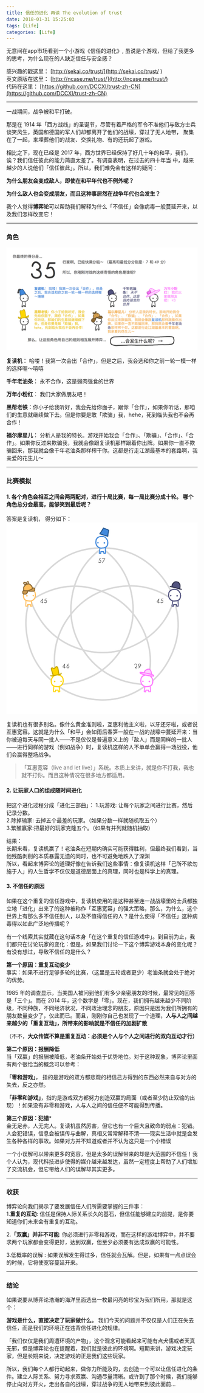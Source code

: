 ```yaml
---
title: 信任的进化 再读 The evolution of trust
date: 2018-01-31 15:25:03
tags: [Life]
categories: [Life]
---
```


无意间在app市场看到一个小游戏《信任的进化》, 虽说是个游戏，但给了我更多的思考，为什么现在的人缺乏信任与安全感？


感兴趣的戳这里： [http://sekai.co/trust/](http://sekai.co/trust/ )  
英文原版在这里： [http://ncase.me/trust/](http://ncase.me/trust/)  
代码在这里： [https://github.com/DCCXI/trust-zh-CN](https://github.com/DCCXI/trust-zh-CN)  

***


一战期间，战争被和平打破。 

那是在 1914 年「西方战线」的圣诞节，尽管有着严格的军令不准他们与敌方士兵谈笑风生，英国和德国的军人们却都离开了他们的战壕，穿过了无人地带，
聚集在了一起，来埋葬他们的战友、交换礼物、有的还玩起了游戏。 

相比之下，现在已经是 2017 年，西方世界已经保持了好几十年的和平，我们，诶？我们信任彼此的能力简直太差了。有调查表明，在过去的四十年当
中，越来越少的人说他们「信任彼此」。所以，我们难免会有这样的疑问： 

**为什么朋友会变成敌人，即使在和平年代也不例外呢？**

**为什么敌人也会变成朋友，而且这种事居然在战争年代也会发生？**

我个人觉得**博弈论**可以帮助我们解释为什么「不信任」会像病毒一般蔓延开来，以及我们怎样改变它！

***

### 角色

![0.jpg](/sourcepictures/2018/01/31/0.jpg)

**复读机**： 哈喽！我第一次会出「合作」，但是之后，我会选和你之前一轮一模一样的选择喔～嘻嘻

**千年老油条**： 永不合作，这是弱肉强食的世界

**万年小粉红**： 我们大家做朋友吧！

**黑帮老铁**：你小子给我听好，我会先给你面子，跟你「合作」，如果你听话，那咱们的生意就继续做下去。但是你要是敢「欺骗」我，hehe，死到临头我也不会再合作！

**福尔摩星儿**： 分析人是我的特长。游戏开始我会「合作」、「欺骗」、「合作」、「合作」。如果你反过来欺骗我，我就会像跟复读机那样跟着你出牌。如果你一直不欺骗回来，那我就会像千年老油条那样榨干你。这都是行走江湖最基本的套路啊，我亲爱的花生儿～

***

### 比赛模拟

#### 1. 各个角色会相互之间会两两配对，进行十局比赛，每一局比赛分成十轮。 哪个角色总分会最高，能够笑到最后呢？  
答案是复读机， 得分如下：  
![1.png](/sourcepictures/2018/01/31/1.png)

复读机也有很多别名。像什么黄金准则啦，互惠利他主义啦，以牙还牙啦，或者说互惠宽容。这就是为什么「和平」会如雨后春笋一般在一战的战壕中蔓延开来：当你被迫每天与同一批人——不是仅仅是普遍意义上的「敌人」而是同样的一批人——进行同样的游戏（例如战争）时，复读机这样的人不单单会赢得一场战役，他们会赢得整场战争。

> 「互惠宽容（live and let live）」系统。本质上来讲，就是你不打我，我也就不打你。而且这种情况在很多地方都适用。

#### 2. 让玩家人口的组成随时间进化  
把这个进化过程分成「进化三部曲」：
1.玩游戏: 让每个玩家之间进行比赛，然后记录分数。   
2.除掉输家:  去掉五个最差的玩家。（如果分数一样就随机取五个）   
3.繁殖赢家:把最好的玩家克隆五个。（如果有并列就随机抽取）  

结果：  
长期来看，复读机赢了！老油条在短期内确实可能获得胜利，但最终我们看到，当他残酷剥削的本质暴露无遗的同时，也不可避免地跌入了深渊  
所以，看起来博弈论的道理好像在告诉我们这些事情：像复读机这样「己所不欲勿施于人」的人生哲学不仅仅是道德层面上的真理，同时也是科学上的真理。

#### 3. 不信任的原因  
如果在这个重复的信任游戏中，复读机使用的是这种甚至连一战战壕里的士兵都独立地「进化」出来了的这种被称作「互惠宽容」的强大策略，那么，为什么，这个世界上有那么多不信任别人，以及不值得信任的人？是什么使得「不信任」这种病毒得以如此广泛地传播呢？ 

有一个线索其实就藏在这句话本身「在这个重复的信任游戏中」。到目前为止，我们都只在讨论玩家的变化：但是，如果我们讨论一下这个博弈游戏本身的变化呢？有没有想过，导致不信任的是什么？

**第一个原因：重复互动变少**  
事实：如果不进行足够多轮的比赛，（这里是五轮或者更少）老油条就会处于绝对的优势。 

1985 年的调查显示，当美国人被问到他们有多少亲密朋友的时候，最常见的回答是「三个」。而在 2014 年，这个数字是「零」。现在，我们拥有越来越少不同阶级，不同种族，不同经济状况，不同政治理念的朋友，原因只是因为我们所拥有的朋友数量变少了，仅此而已。而且，刚刚你自己也发现了一个道理，**人与人之间越来越少的「重复互动」，所带来的影响就是不信任的加剧扩散**

（不不，**大众传媒不算是重复互动：必须是个人与个人之间进行的双向互动才行）**

**第二个原因：报酬降低**  
当「双赢」的报酬被降低，老油条开始处于优势地位。对于这种现象，博弈论里面有两个很恰当的概念可以参考： 

**「零和游戏」**， 指的是游戏的双方都悲观的相信己方得到的东西必然来自与对方的失去，反之亦然。 

**「非零和游戏」**，指的是游戏双方都努力创造双赢的局面（或者至少防止双输的出现）！如果没有非零和游戏，人与人之间的信任便不可能得到传播。 

**第三个原因：犯错***  
金无足赤，人无完人。复读机虽然厉害，但它也有一个巨大且致命的弱点：犯错。人会犯错误，信息会被误传与曲解，真相又常常解释不清——现实生活中就是会发生各种各样的事故。如果对方并不知道或者并不认为这只是一个小错误

一个小误解可以带来更多的宽容，但是太多的误解带来的却是大范围的不信任！我个人认为，现代科技进步使得的媒介越来越发达，虽然一定程度上帮助了人们增加了交流机会，但它带给人们的误解却其实更多。 

***

### 收获

博弈论向我们揭示了要发展信任人们所需要掌握的三件事：  
1.**重复的互动**: 信任是保持人际关系长久的基石，但信任能够建立的前提，是你要知道你们未来会有重复的互动。 

2.**「双赢」并非不可能**:  你必须进行非零和游戏，而在这样的游戏博弈中，并不要求两个玩家都会变得更好，达到双赢，但至少必须要有达成双赢的可能性。 

3.低概率的误解 : 如果误解发生得过多，信任就会瓦解。但是，如果有一点点误会的时候，它将使宽容蔓延开来。

***

### 结论
如果说要从博弈论浩瀚的海洋里面选出一枚最闪亮的珍宝为我们所用，那就是这个： 

**游戏是什么，直接决定了玩家做什么。**
我们今天的问题并不仅仅是人们正在失去信任，而是我们的环境正在违背信任进化的规律。 

「我们仅仅是我们周遭环境的产物」，这个观念可能看起来可能有点犬儒或者天真无邪，但是博弈论也在提醒着，我们就是彼此的环境啊。短期来讲，游戏决定玩家，但是长期来说，决定游戏的正是我们这些玩家。 

所以，我们每个人都行动起来，做你力所能及的，去创造一个可以让信任进化的条件。建立人际关系、努力寻求双赢、沟通尽量清晰。或许到了那个时候，我们能够停止向对方开火，走出各自的战壕，穿过战争的无人地带来到彼此面前...